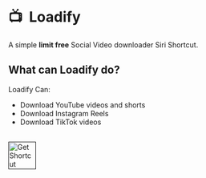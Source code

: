 # 📺 &nbsp;Loadify
A simple **limit free** Social Video downloader Siri Shortcut.



## What can Loadify do?
Loadify Can:
- Download YouTube videos and shorts 
- Download Instagram Reels
- Download TikTok videos

<br>
<a href="">
  <img src="https://github.com/c0norr/Loadify/assets/39117916/b3e4d550-3514-4739-99ca-1a4819abfce6" height="55px" alt="Get Shortcut">
</a>
